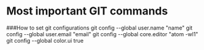 # Most important GIT commands

###How to set git configurations
git config --global user.name "name"
git config --global user.email "email"
git config --global core.editor "atom -wl1"
git config --global color.ui true

